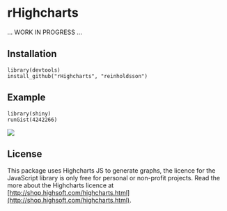 # rHighcharts

... WORK IN PROGRESS ...

## Installation

    library(devtools)
    install_github("rHighcharts", "reinholdsson")
    
## Example

    library(shiny)
    runGist(4242266)

![](http://cloud.github.com/downloads/reinholdsson/rHighcharts/rHighcharts-screenshot.png)

## License

This package uses Highcharts JS to generate graphs, the licence for the JavaScript library is only free for personal or non-profit projects. Read the more about the Highcharts licence at [http://shop.highsoft.com/highcharts.html](http://shop.highsoft.com/highcharts.html).